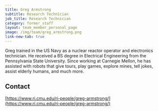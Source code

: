 ```yaml
---
title: Greg Armstrong 
subtitle: Research Technician
job_title: Research Technician
category: former_staff
layout: team_member_personal_page
image: /img/team/greg_armstrong.png
link-new-tab: true
---
```


Greg trained in the US Navy as a nuclear reactor operator and electronics technician. He received a BS degree in Electrical Engineering from the Pennsylvania State University. Since working at Carnegie Mellon, he has assisted with robots that give tours, play games, explore mines, tell jokes, assist elderly humans, and much more.

## Contact ##

[https://www.ri.cmu.edu/ri-people/greg-armstrong/](https://www.ri.cmu.edu/ri-people/greg-armstrong/)
